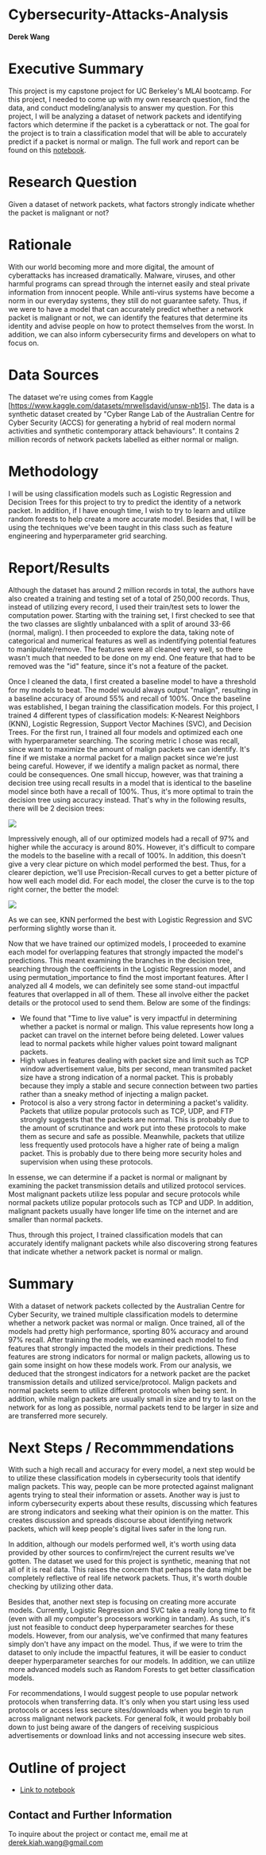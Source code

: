 # Cybersecurity-Attacks-Analysis

**Derek Wang**

# Executive Summary
This project is my capstone project for UC Berkeley's MLAI bootcamp. For this project, I needed to come up with my own research question, find the data, and conduct modeling/analysis to answer my question. For this project, I will be analyzing a dataset of network packets and identifying factors which determine if the packet is a cyberattack or not. The goal for the project is to train a classification model that will be able to accurately predict if a packet is normal or malign. The full work and report can be found on this [notebook](https://github.com/DKW2/Cybersecurity-Attacks-Analysis/blob/main/Cybersecurity%20Attacks%20Analysis.ipynb).

# Research Question
Given a dataset of network packets, what factors strongly indicate whether the packet is malignant or not?

# Rationale
With our world becoming more and more digital, the amount of cyberattacks has increased dramatically. Malware, viruses, and other harmful programs can spread through the internet easily and steal private information from innocent people. While anti-virus systems have become a norm in our everyday systems, they still do not guarantee safety. Thus, if we were to have a model that can accurately predict whether a network packet is malignant or not, we can identify the features that determine its identity and advise people on how to protect themselves from the worst. In addition, we can also inform cybersecurity firms and developers on what to focus on.

# Data Sources
The dataset we're using comes from Kaggle [https://www.kaggle.com/datasets/mrwellsdavid/unsw-nb15]. The data is a synthetic dataset created by "Cyber Range Lab of the Australian Centre for Cyber Security (ACCS) for generating a hybrid of real modern normal activities and synthetic contemporary attack behaviours". It contains 2 million records of network packets labelled as either normal or malign. 

# Methodology
I will be using classification models such as Logistic Regression and Decision Trees for this project to try to predict the identity of a network packet. In addition, if I have enough time, I wish to try to learn and utilize random forests to help create a more accurate model. Besides that, I will be using the techniques we've been taught in this class such as feature engineering and hyperparameter grid searching.

# Report/Results
Although the dataset has around 2 million records in total, the authors have also created a training and testing set of a total of 250,000 records. Thus, instead of utilizing every record, I used their train/test sets to lower the computation power. Starting with the training set, I first checked to see that the two classes are slightly unbalanced with a split of around 33-66 (normal, malign). I then proceeded to explore the data, taking note of categorical and numerical features as well as indentifying potential features to manipulate/remove. The features were all cleaned very well, so there wasn't much that needed to be done on my end. One feature that had to be removed was the "id" feature, since it's not a feature of the packet.

Once I cleaned the data, I first created a baseline model to have a threshold for my models to beat. The model would always output "malign", resulting in a baseline accuracy of around 55% and recall of 100%. Once the baseline was established, I began training the classification models. For this project, I trained 4 different types of classification models: K-Nearest Neighbors (KNN), Logistic Regression, Support Vector Machines (SVC), and Decision Trees. For the first run, I trained all four models and optimized each one with hyperparameter searching. The scoring metric I chose was recall, since want to maximize the amount of malign packets we can identify. It's fine if we mistake a normal packet for a malign packet since we're just being careful. However, if we identify a malign packet as normal, there could be consequences. One small hiccup, however, was that training a decision tree using recall results in a model that is identical to the baseline model since both have a recall of 100%. Thus, it's more optimal to train the decision tree using accuracy instead. That's why in the following results, there will be 2 decision trees:

![](images/optimalModels.png)

Impressively enough, all of our optimized models had a recall of 97% and higher while the accuracy is around 80%. However, it's difficult to compare the models to the baseline with a recall of 100%. In addition, this doesn't give a very clear picture on which model performed the best. Thus, for a clearer depiction, we'll use Precision-Recall curves to get a better picture of how well each model did. For each model, the closer the curve is to the top right corner, the better the model:

![](images/precisionRecall.png)

As we can see, KNN performed the best with Logistic Regression and SVC performing slightly worse than it.

Now that we have trained our optimized models, I proceeded to examine each model for overlapping features that strongly impacted the model's predictions. This meant examining the branches in the decision tree, searching through the coefficients in the Logistic Regression model, and using permutation_importance to find the most important features. After I analyzed all 4 models, we can definitely see some stand-out impactful features that overlapped in all of them. These all involve either the packet details or the protocol used to send them. Below are some of the findings:
* We found that "Time to live value" is very impactful in determining whether a packet is normal or malign. This value represents how long a packet can travel on the internet before being deleted. Lower values lead to normal packets while higher values point toward malignant packets.
* High values in features dealing with packet size and limit such as TCP window advertisement value, bits per second, mean transmited packet size have a strong indication of a normal packet. This is probably because they imply a stable and secure connection between two parties rather than a sneaky method of injecting a malign packet.
* Protocol is also a very strong factor in determining a packet's validity. Packets that utilize popular protocols such as TCP, UDP, and FTP strongly suggests that the packets are normal. This is probably due to the amount of scrutinance and work put into these protocols to make them as secure and safe as possible. Meanwhile, packets that utilize less frequently used protocols have a higher rate of being a malign packet. This is probably due to there being more security holes and supervision when using these protocols.

In essense, we can determine if a packet is normal or malignant by examining the packet transmission details and utilized protocol services. Most malignant packets utilize less popular and secure protocols while normal packets utilize popular protocols such as TCP and UDP. In addition, malignant packets usually have longer life time on the internet and are smaller than normal packets.

Thus, through this project, I trained classification models that can accurately identify malignant packets while also discovering strong features that indicate whether a network packet is normal or malign.

# Summary

With a dataset of network packets collected by the Australian Centre for Cyber Security, we trained multiple classification models to determine whether a network packet was normal or malign. Once trained, all of the models had pretty high performance, sporting 80% accuracy and around 97% recall. After training the models, we examined each model to find features that strongly impacted the models in their predictions. These features are strong indicators for normal or malign packets, allowing us to gain some insight on how these models work. From our analysis, we deduced that the strongest indicators for a network packet are the packet transmission details and utilized service/protocol. Malign packets and normal packets seem to utilize different protocols when being sent. In addition, while malign packets are usually small in size and try to last on the network for as long as possible, normal packets tend to be larger in size and are transferred more securely.

# Next Steps / Recommmendations

With such a high recall and accuracy for every model, a next step would be to utilize these classification models in cybersecurity tools that identify malign packets. This way, people can be more protected against malignant agents trying to steal their information or assets. Another way is just to inform cybersecurity experts about these results, discussing which features are strong indicators and seeking what their opinion is on the matter. This creates discussion and spreads discourse about identifying network packets, which will keep people's digital lives safer in the long run.

In addition, although our models performed well, it's worth using data provided by other sources to confirm/reject the current results we've gotten. The dataset we used for this project is synthetic, meaning that not all of it is real data. This raises the concern that perhaps the data might be completely reflective of real life network packets. Thus, it's worth double checking by utilizing other data.

Besides that, another next step is focusing on creating more accurate models. Currently, Logistic Regression and SVC take a really long time to fit (even with all my computer's processors working in tandam). As such, it's just not feasible to conduct deep hyperparameter searches for these models. However, from our analysis, we've confirmed that many features simply don't have any impact on the model. Thus, if we were to trim the dataset to only include the impactful features, it will be easier to conduct deeper hyperparameter searches for our models. In addition, we can utilize more advanced models such as Random Forests to get better classification models.

For recommendations, I would suggest people to use popular network protocols when transferring data. It's only when you start using less used protocols or access less secure sites/downloads when you begin to run across malignant network packets. For general folk, it would probably boil down to just being aware of the dangers of receiving suspicious advertisements or download links and not accessing insecure web sites.

# Outline of project
- [Link to notebook](https://github.com/DKW2/Cybersecurity-Attacks-Analysis/blob/main/Cybersecurity%20Attacks%20Analysis.ipynb)

## Contact and Further Information
To inquire about the project or contact me, email me at derek.kiah.wang@gmail.com
